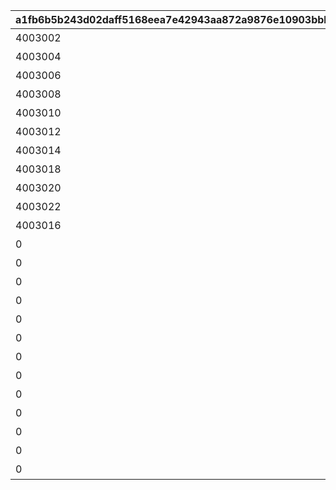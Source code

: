 |a1fb6b5b243d02daff5168eea7e42943aa872a9876e10903bbb89606473828c8|bec53a5b4b80573fbcb64cba6e45915705675a8e7510aebdbbb8a6384c8fc221|2a9b46ed81873db45cd5d0e7554b8d538dfd7ad43c2e2383664aba6dba8d5090|e1000ea87f56742f6670138051768b58344fd7f9ece2aa6fd6a926873fee2d2b|dc09940e2e257b0f6d30ea3ab25252c3632de4588fc277b582f26375a46183b3|3511dbaad39a927203350f3a4cc2a105e2e413d2db520bdf3e518b2d04f01fcc|e15907f42c1078832f95b0e7c811a8c20abea9c56e9d3f540acd6371220d47d5|463327031740b6b688a471259f05df038a7817b835fce34f238e5985d0cec049|e733ef4dd8ef7450624eace0b0938f32985e2f60be737253969c34aa4b558786|9edf596e92d30ba69baa684acea17de8437124f6172d316c4a0310af0374606e|01b865f8174733af67c90d68a01ca0eca85d277b16c338c4c0d76384897f4097|cfb45c3b1bd3ae0c48fd72804fe3b7d472f9e0110f8bbad9e40bf567ae3499f2|cbf5d30d29d17478bd50c3011e75e6e7bec40ebc0f8c561bc209f917bbb51e68|a5a05819b426691194fe3f3f9428e76d4969a08b51c80cd72527181092c8ead8|d7c2a602cafc197980575d4c4108ab724d80a793565cbc4c202caf2f53948cbd|
| --- | --- | --- | --- | --- | --- | --- | --- | --- | --- | --- | --- | --- | --- | --- |
|4003002|195|200010|雲をつらぬく山脈|45|400|1|10|11002012|31001|400|501010001|雲海の山脈|0|4003001|
|4003004|-110|200020|深い森の奥に存在する1本の大樹|30|300|1|10|11005013|31002|300|501010002|密林の大樹|0|4003003|
|4003006|-570|200030|断崖絶壁で発見された遺跡|-190|200|1|10|11007014|31003|200|501010003|断崖の遺跡|0|4003005|
|4003008|750|200040|大海原にそびえる謎の巨塔|-30|100|1|10|11011017|31004|100|501010004|蒼海の孤塔|0|4003007|
|4003010|465|200050|瘴気渦巻く常闇の孤峰|20|100|1|10|11014014|31005|100|501010005|毒瘴の闇稜|0|4003009|
|4003012|360|200060|厳峰に佇む竜の寝床|90|100|1|10|11026014|31006|100|501010006|緑竜の骸嶺|0|4003011|
|4003014|130|200070|天空の番人が静かに眠る聖城|90|100|1|10|11035014|31007|100|501010007|天上の浮城|0|4003013|
|4003018|-50|200080|砂の大瀑布が落ちゆく果ての都|120|100|1|10|11047014|31008|100|501010008|砂瀑の底都|0|4003017|
|4003020|-360|200090|紺碧の底に君臨する海王の城砦|70|100|1|10|11057014|31009|100|501010009|紺碧の王砦|0|4003019|
|4003022|0|0|四季彩りし霊狐の仙境|0|100|1|10|11062014|31010|0|501010010|四彩の霊峰|0|4003021|
|4003016|0|0|期間限定ダンジョンの踏破に挑戦|0|100|1|10|0|32001|100|0|スペシャルダンジョン|31006|4003015|
|0|0|0|期間限定ダンジョンの踏破に挑戦|0|100|1|10|0|32002|100|0|スペシャルダンジョン|31006|0|
|0|0|0|期間限定ダンジョンの踏破に挑戦|0|100|1|10|0|32003|100|0|スペシャルダンジョン|31006|0|
|0|0|0|期間限定ダンジョンの踏破に挑戦|0|100|1|10|0|32004|100|0|スペシャルダンジョン|31006|0|
|0|0|0|期間限定ダンジョンの踏破に挑戦|0|100|1|10|0|32005|100|0|スペシャルダンジョン|31006|0|
|0|0|0|期間限定ダンジョンの踏破に挑戦|0|100|1|10|0|32006|100|0|スペシャルダンジョン|31006|0|
|0|0|0|期間限定ダンジョンの踏破に挑戦|0|100|1|10|0|32007|100|0|スペシャルダンジョン|31006|0|
|0|0|0|期間限定ダンジョンの踏破に挑戦|0|100|1|10|0|32008|100|0|スペシャルダンジョン|31006|0|
|0|0|0|期間限定ダンジョンの踏破に挑戦|0|100|1|10|0|32009|100|0|スペシャルダンジョン|31006|0|
|0|0|0|期間限定ダンジョンの踏破に挑戦|0|100|1|10|0|32010|100|0|スペシャルダンジョン|31006|0|
|0|0|0|期間限定ダンジョンの踏破に挑戦|0|100|1|10|0|32011|100|0|スペシャルダンジョン|31006|0|
|0|0|0|期間限定ダンジョンの踏破に挑戦|0|100|1|10|0|32012|100|0|スペシャルダンジョン|31006|0|
|0|0|0|期間限定ダンジョンの踏破に挑戦|0|100|1|10|0|32013|100|0|スペシャルダンジョン|31006|0|
|0|0|0|期間限定ダンジョンの踏破に挑戦|0|100|1|10|0|32014|100|0|スペシャルダンジョン|31006|0|